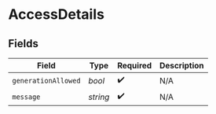 # AccessDetails


## Fields

| Field               | Type                | Required            | Description         |
| ------------------- | ------------------- | ------------------- | ------------------- |
| `generationAllowed` | *bool*              | :heavy_check_mark:  | N/A                 |
| `message`           | *string*            | :heavy_check_mark:  | N/A                 |